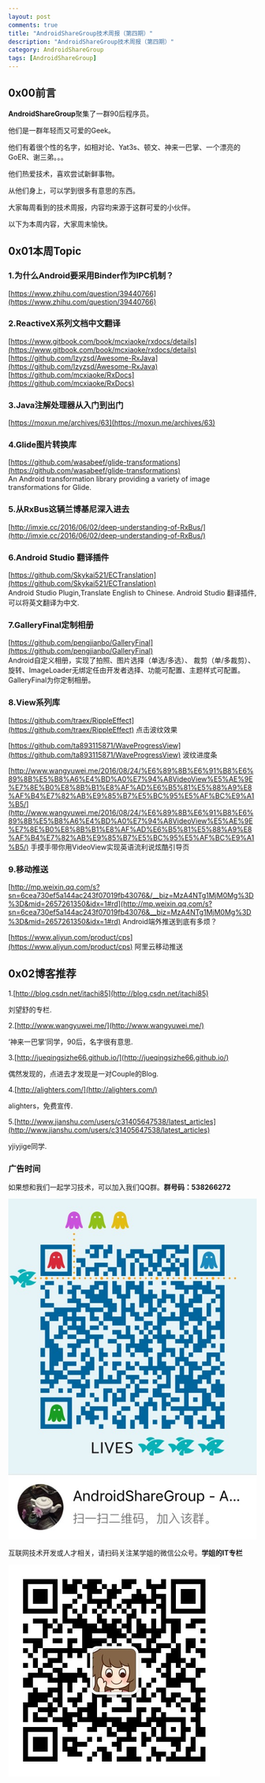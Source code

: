 ```yaml
---
layout: post
comments: true
title: "AndroidShareGroup技术周报（第四期）"
description: "AndroidShareGroup技术周报（第四期）"
category: AndroidShareGroup
tags: [AndroidShareGroup]
---
```


## 0x00前言

**AndroidShareGroup**聚集了一群90后程序员。

他们是一群年轻而又可爱的Geek。

他们有着很个性的名字，如相对论、Yat3s、顿文、神来一巴掌、一个漂亮的GoER、谢三弟。。。

他们热爱技术，喜欢尝试新鲜事物。

从他们身上，可以学到很多有意思的东西。

大家每周看到的技术周报，内容均来源于这群可爱的小伙伴。

以下为本周内容，大家周末愉快。

<!--more-->

## 0x01本周Topic

### 1.为什么Android要采用Binder作为IPC机制？
[https://www.zhihu.com/question/39440766](https://www.zhihu.com/question/39440766)

### 2.ReactiveX系列文档中文翻译
[https://www.gitbook.com/book/mcxiaoke/rxdocs/details](https://www.gitbook.com/book/mcxiaoke/rxdocs/details)    
[https://github.com/lzyzsd/Awesome-RxJava](https://github.com/lzyzsd/Awesome-RxJava)    
[https://github.com/mcxiaoke/RxDocs](https://github.com/mcxiaoke/RxDocs)    

### 3.Java注解处理器从入门到出门
[https://moxun.me/archives/63](https://moxun.me/archives/63)

### 4.Glide图片转换库
[https://github.com/wasabeef/glide-transformations](https://github.com/wasabeef/glide-transformations)    
An Android transformation library providing a variety of image transformations for Glide.

### 5.从RxBus这辆兰博基尼深入进去
[http://imxie.cc/2016/06/02/deep-understanding-of-RxBus/](http://imxie.cc/2016/06/02/deep-understanding-of-RxBus/)

### 6.Android Studio 翻译插件
[https://github.com/Skykai521/ECTranslation](https://github.com/Skykai521/ECTranslation)    
Android Studio Plugin,Translate English to Chinese. Android Studio 翻译插件,可以将英文翻译为中文.

### 7.GalleryFinal定制相册
[https://github.com/pengjianbo/GalleryFinal](https://github.com/pengjianbo/GalleryFinal)    
Android自定义相册，实现了拍照、图片选择（单选/多选）、 裁剪（单/多裁剪）、旋转、ImageLoader无绑定任由开发者选择、功能可配置、主题样式可配置。GalleryFinal为你定制相册。

### 8.View系列库
[https://github.com/traex/RippleEffect](https://github.com/traex/RippleEffect) 点击波纹效果

[https://github.com/ta893115871/WaveProgressView](https://github.com/ta893115871/WaveProgressView) 波纹进度条
    
[http://www.wangyuwei.me/2016/08/24/%E6%89%8B%E6%91%B8%E6%89%8B%E5%B8%A6%E4%BD%A0%E7%94%A8VideoView%E5%AE%9E%E7%8E%B0%E8%8B%B1%E8%AF%AD%E6%B5%81%E5%88%A9%E8%AF%B4%E7%82%AB%E9%85%B7%E5%BC%95%E5%AF%BC%E9%A1%B5/](http://www.wangyuwei.me/2016/08/24/%E6%89%8B%E6%91%B8%E6%89%8B%E5%B8%A6%E4%BD%A0%E7%94%A8VideoView%E5%AE%9E%E7%8E%B0%E8%8B%B1%E8%AF%AD%E6%B5%81%E5%88%A9%E8%AF%B4%E7%82%AB%E9%85%B7%E5%BC%95%E5%AF%BC%E9%A1%B5/) 手摸手带你用VideoView实现英语流利说炫酷引导页

### 9.移动推送
[http://mp.weixin.qq.com/s?sn=6cea730ef5a144ac243f07019fb43076&/__biz=MzA4NTg1MjM0Mg%3D%3D&mid=2657261350&idx=1#rd](http://mp.weixin.qq.com/s?sn=6cea730ef5a144ac243f07019fb43076&__biz=MzA4NTg1MjM0Mg%3D%3D&mid=2657261350&idx=1#rd)
Android端外推送到底有多烦？

[https://www.aliyun.com/product/cps](https://www.aliyun.com/product/cps) 阿里云移动推送

## 0x02博客推荐

1.[http://blog.csdn.net/itachi85](http://blog.csdn.net/itachi85)

刘望舒的专栏.

2.[http://www.wangyuwei.me/](http://www.wangyuwei.me/)

‘神来一巴掌’同学，90后，名字很有意思.

3.[http://jueqingsizhe66.github.io/](http://jueqingsizhe66.github.io/)

偶然发现的，点进去才发现是一对Couple的Blog.

4.[http://alighters.com/](http://alighters.com/)

alighters，免费宣传.

5.[http://www.jianshu.com/users/c31405647538/latest_articles](http://www.jianshu.com/users/c31405647538/latest_articles)

yjiyjige同学.

### 广告时间

如果想和我们一起学习技术，可以加入我们QQ群。**群号码：538266272**

![/image/2016-07-30-AndroidShareGroup-weekly-01/AndroidShareGroup.jpg](/image/2016-07-30-AndroidShareGroup-weekly-01/AndroidShareGroup.jpg)

互联网技术开发或人才相关，请扫码关注某学姐的微信公众号。**学姐的IT专栏**

![学姐的IT专栏](/images/qrcode_for_gh_771805c73e44_430.jpg)



